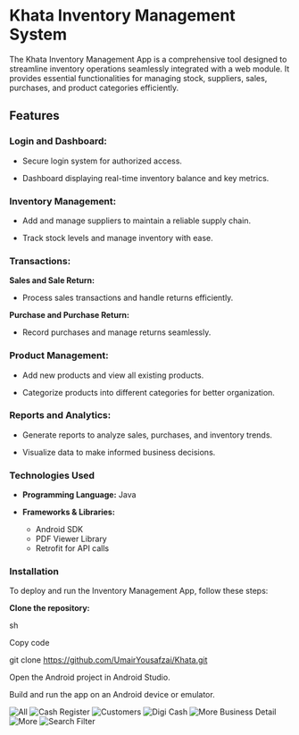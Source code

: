 # Khata Inventory Management System

The Khata Inventory Management App is a comprehensive tool designed to streamline inventory operations seamlessly integrated with a web module. It provides essential functionalities for managing stock, suppliers, sales, purchases, and product categories efficiently.

## Features

### Login and Dashboard:

- Secure login system for authorized access.

- Dashboard displaying real-time inventory balance and key metrics.

### Inventory Management:

- Add and manage suppliers to maintain a reliable supply chain.

- Track stock levels and manage inventory with ease.

###  Transactions:

**Sales and Sale Return:**

- Process sales transactions and handle returns efficiently.

**Purchase and Purchase Return:**

- Record purchases and manage returns seamlessly.

### Product Management:

- Add new products and view all existing products.

- Categorize products into different categories for better organization.

### Reports and Analytics:

- Generate reports to analyze sales, purchases, and inventory trends.

- Visualize data to make informed business decisions.

### Technologies Used

- **Programming Language:** Java

- **Frameworks & Libraries:**

  - Android SDK
  - PDF Viewer  Library 
  - Retrofit for API calls

### Installation

To deploy and run the Inventory Management App, follow these steps:

**Clone the repository:**

sh

Copy code

git clone https://github.com/UmairYousafzai/Khata.git

Open the Android project in Android Studio.

Build and run the app on an Android device or emulator. 

![All](https://user-images.githubusercontent.com/91127248/191057265-280aef89-1766-4a4d-86c0-274d4059d03a.jpg)
![Cash Register](https://user-images.githubusercontent.com/91127248/191057273-6c92f4b2-4d4b-4156-a5d8-d96b301a9169.jpg)
![Customers](https://user-images.githubusercontent.com/91127248/191057276-877c02a2-40b3-4087-b504-547a7a4a1f4b.jpg)
![Digi Cash](https://user-images.githubusercontent.com/91127248/191057281-164d1e67-38d9-4bd3-99e8-3455c9849bb0.jpg)
![More Business Detail](https://user-images.githubusercontent.com/91127248/191057285-e817a0ed-a6f8-4ead-b948-119b9a3319e3.jpg)
![More](https://user-images.githubusercontent.com/91127248/191057288-624631c1-773a-4e70-a7ee-42235694613b.jpg)
![Search Filter](https://user-images.githubusercontent.com/91127248/191057291-4f616d7f-6042-4092-8d45-80c2fdf9be63.jpg)
